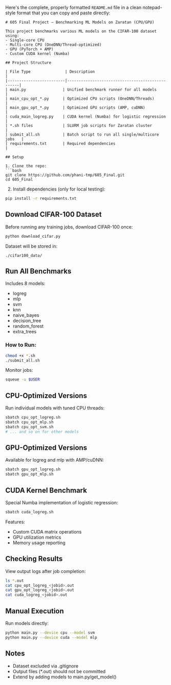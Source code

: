 Here's the complete, properly formatted `README.md` file in a clean notepad-style format that you can copy and paste directly:

```
# 605 Final Project – Benchmarking ML Models on Zaratan (CPU/GPU)

This project benchmarks various ML models on the CIFAR-100 dataset using:
- Single-core CPU
- Multi-core CPU (OneDNN/Thread-optimized)
- GPU (PyTorch + AMP)
- Custom CUDA kernel (Numba)

## Project Structure

| File Type               | Description                                     |
|-------------------------|-------------------------------------------------|
| main.py                | Unified benchmark runner for all models         |
| main_cpu_opt_*.py      | Optimized CPU scripts (OneDNN/Threads)          |
| main_gpu_opt_*.py      | Optimized GPU scripts (AMP, cuDNN)              |
| cuda_main_logreg.py    | CUDA kernel (Numba) for logistic regression     |
| *.sh files             | SLURM job scripts for Zaratan cluster           |
| submit_all.sh          | Batch script to run all single/multicore jobs   |
| requirements.txt       | Required dependencies                           |

## Setup

1. Clone the repo:
```bash
git clone https://github.com/phani-tmp/605_Final.git
cd 605_Final
```

2. Install dependencies (only for local testing):
```bash
pip install -r requirements.txt
```

## Download CIFAR-100 Dataset

Before running any training jobs, download CIFAR-100 once:
```bash
python download_cifar.py
```

Dataset will be stored in:
```
./cifar100_data/
```

## Run All Benchmarks

Includes 8 models:
- logreg
- mlp
- svm
- knn
- naive_bayes
- decision_tree
- random_forest
- extra_trees

### How to Run:
```bash
chmod +x *.sh
./submit_all.sh
```

Monitor jobs:
```bash
squeue -u $USER
```

## CPU-Optimized Versions

Run individual models with tuned CPU threads:
```bash
sbatch cpu_opt_logreg.sh
sbatch cpu_opt_mlp.sh
sbatch cpu_opt_svm.sh
# ... and so on for other models
```

## GPU-Optimized Versions

Available for logreg and mlp with AMP/cuDNN:
```bash
sbatch gpu_opt_logreg.sh
sbatch gpu_opt_mlp.sh
```

## CUDA Kernel Benchmark

Special Numba implementation of logistic regression:
```bash
sbatch cuda_logreg.sh
```

Features:
- Custom CUDA matrix operations
- GPU utilization metrics
- Memory usage reporting

## Checking Results

View output logs after job completion:
```bash
ls *.out
cat cpu_opt_logreg_<jobid>.out
cat gpu_opt_logreg_<jobid>.out
cat cuda_logreg_<jobid>.out
```

## Manual Execution

Run models directly:
```bash
python main.py --device cpu --model svm
python main.py --device cuda --model mlp
```

## Notes

- Dataset excluded via .gitignore
- Output files (*.out) should not be committed
- Extend by adding models to main.py/get_model()
```

